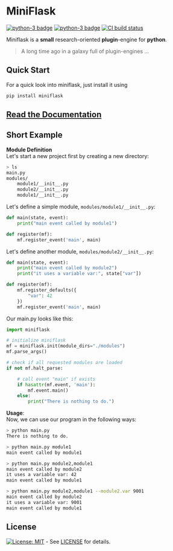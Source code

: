 MiniFlask
=========
[![python-3 badge](https://img.shields.io/pypi/v/miniflask?style=flat-square)](https://pypi.org/project/miniflask/)
[![python-3 badge](https://img.shields.io/pypi/pyversions/miniflask?style=flat-square)](https://pypi.org/project/miniflask/)
[![CI build status](https://img.shields.io/travis/da-h/miniflask.svg?style=flat-square&branch=master)](https://travis-ci.org/da-h/miniflask)

Miniflask is a **small** research-oriented **plugin**-engine for **python**.
> A long time ago in a galaxy full of plugin-engines ...


Quick Start
-----------

For a quick look into miniflask, just install it using
```bash
pip install miniflask
```

[Read the Documentation](https://da-h.github.io/miniflask)
----------------------

Short Example
-------------


**Module Definition**  
Let's start a new project first by creating a new directory:
```bash
> ls
main.py
modules/
    module1/__init__.py
    module2/__init__.py
    module1/__init__.py
```

Let's define a simple module, `modules/module1/__init__.py`:
```python
def main(state, event):
    print("main event called by module1")

def register(mf):
    mf.register_event('main', main)
```

Let's define another module, `modules/module2/__init__.py`:
```python
def main(state, event):
    print("main event called by module2")
    print("it uses a variable var:", state["var"])

def register(mf):
    mf.register_defaults({
        "var": 42
    })
    mf.register_event('main', main)
```



Our main.py looks like this:
```python
import miniflask

# initialize miniflask
mf = miniflask.init(module_dirs="./modules")
mf.parse_args()

# check if all requested modules are loaded
if not mf.halt_parse:

    # call event "main" if exists
    if hasattr(mf.event, 'main'):
        mf.event.main()
    else:
        print("There is nothing to do.")
```


**Usage**:  
Now, we can use our program in the following ways:
```sh
> python main.py
There is nothing to do.
```

```sh
> python main.py module1
main event called by module1
```

```sh
> python main.py module2,module1
main event called by module2
it uses a variable var: 42
main event called by module1
```

```sh
> python main.py module2,module1 --module2.var 9001
main event called by module2
it uses a variable var: 9001
main event called by module1
```

License
-------
[![License: MIT](https://img.shields.io/badge/License-MIT-yellow.svg?style=flat-square)](https://opensource.org/licenses/MIT) - See [LICENSE](LICENSE) for details.  

